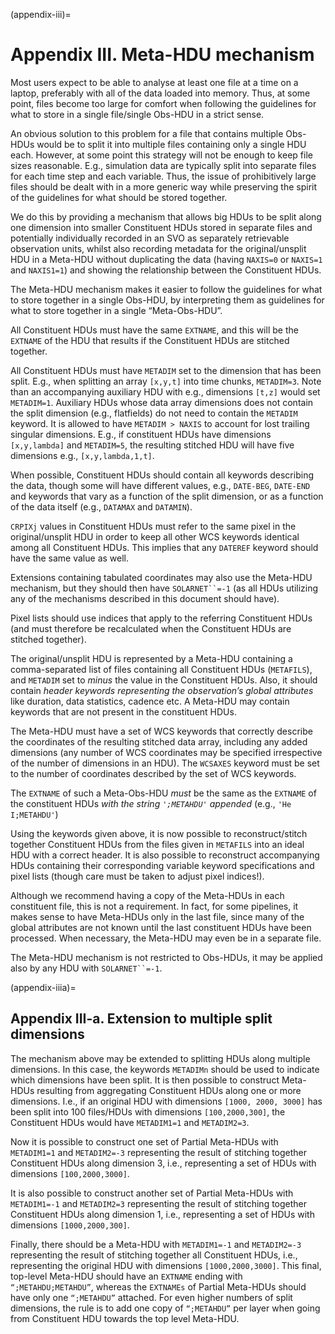 (appendix-iii)=
# Appendix III. Meta-HDU mechanism

Most users expect to be able to analyse at least one file at a time on a laptop, preferably with all of the data loaded into memory. Thus, at some point, files become too large for comfort when following the guidelines for what to store in a single file/single Obs-HDU in a strict sense.

An obvious solution to this problem for a file that contains multiple Obs-HDUs would be to split it into multiple files containing only a single HDU each. However, at some point this strategy will not be enough to keep file sizes reasonable. E.g., simulation data are typically split into separate files for each time step and each variable. Thus, the issue of prohibitively large files should be dealt with in a more generic way while preserving the spirit of the guidelines for what should be stored together.

We do this by providing a mechanism that allows big HDUs to be split along one dimension into smaller Constituent HDUs stored in separate files and potentially individually recorded in an SVO as separately retrievable observation units, whilst also recording metadata for the original/unsplit HDU in a Meta-HDU without duplicating the data (having `NAXIS=0` or `NAXIS=1` and `NAXIS1=1`) and showing the relationship between the Constituent HDUs.

The Meta-HDU mechanism makes it easier to follow the guidelines for what to store together in a single Obs-HDU, by interpreting them as guidelines for what to store together in a single “Meta-Obs-HDU”.

All Constituent HDUs must have the same `EXTNAME`, and this will be the `EXTNAME` of the HDU that results if the Constituent HDUs are stitched together.

All Constituent HDUs must have `METADIM` set to the dimension that has been split. E.g., when splitting an array `[x,y,t]` into time chunks, `METADIM=3`. Note than an accompanying auxiliary HDU with e.g., dimensions `[t,z]` would set `METADIM=1`. Auxiliary HDUs whose data array dimensions does not contain the split dimension (e.g., flatfields) do not need to contain the `METADIM` keyword. It is allowed to have `METADIM > NAXIS` to account for lost trailing singular dimensions. E.g., if constituent HDUs have dimensions `[x,y,lambda]` and `METADIM=5`, the resulting stitched HDU will have five dimensions e.g., `[x,y,lambda,1,t]`.

When possible, Constituent HDUs should contain all keywords describing the data, though some will have different values, e.g., `DATE-BEG`, `DATE-END` and keywords that vary as a function of the split dimension, or as a function of the data itself (e.g., `DATAMAX` and `DATAMIN`).

`CRPIXj` values in Constituent HDUs must refer to the same pixel in the original/unsplit HDU in order to keep all other WCS keywords identical among all Constituent HDUs. This implies that any `DATEREF` keyword should have the same value as well.

Extensions containing tabulated coordinates may also use the Meta-HDU mechanism, but they should then have `SOLARNET``=-1` (as all HDUs utilizing any of the mechanisms described in this document should have).

Pixel lists should use indices that apply to the referring Constituent HDUs (and must therefore be recalculated when the Constituent HDUs are stitched together).

The original/unsplit HDU is represented by a Meta-HDU containing a comma-separated list of files containing all Constituent HDUs (`METAFILS`), and `METADIM` set to _minus_ the value in the Constituent HDUs. Also, it should contain _header keywords representing the observation’s global attributes_ like duration, data statistics, cadence etc. A Meta-HDU may contain keywords that are not present in the constituent HDUs.

The Meta-HDU must have a set of WCS keywords that correctly describe the coordinates of the resulting stitched data array, including any added dimensions (any number of WCS coordinates may be specified irrespective of the number of dimensions in an HDU). The `WCSAXES` keyword must be set to the number of coordinates described by the set of WCS keywords.

The `EXTNAME` of such a Meta-Obs-HDU _must_ be the same as the `EXTNAME` of the constituent HDUs _with the string `';METAHDU'` appended_ (e.g., `'He I;METAHDU'`)

Using the keywords given above, it is now possible to reconstruct/stitch together Constituent HDUs from the files given in `METAFILS` into an ideal HDU with a correct header. It is also possible to reconstruct accompanying HDUs containing their corresponding variable keyword specifications and pixel lists (though care must be taken to adjust pixel indices!).

Although we recommend having a copy of the Meta-HDUs in each constituent file, this is not a requirement. In fact, for some pipelines, it makes sense to have Meta-HDUs only in the last file, since many of the global attributes are not known until the last constituent HDUs have been processed. When necessary, the Meta-HDU may even be in a separate file.

The Meta-HDU mechanism is not restricted to Obs-HDUs, it may be applied also by any HDU with `SOLARNET``=-1`.

(appendix-iiia)=
## Appendix III-a. Extension to multiple split dimensions

The mechanism above may be extended to splitting HDUs along multiple dimensions. In this case, the keywords `METADIMn` should be used to indicate which dimensions have been split. It is then possible to construct Meta-HDUs resulting from aggregating Constituent HDUs along one or more dimensions. I.e., if an original HDU with dimensions `[1000, 2000, 3000]` has been split into 100 files/HDUs with dimensions `[100,2000,300]`, the Constituent HDUs would have `METADIM1=1` and `METADIM2=3`.

Now it is possible to construct one set of Partial Meta-HDUs with `METADIM1=1` and `METADIM2=-3` representing the result of stitching together Constituent HDUs along dimension 3, i.e., representing a set of HDUs with dimensions `[100,2000,3000]`.

It is also possible to construct another set of Partial Meta-HDUs with `METADIM1=-1` and `METADIM2=3` representing the result of stitching together Constituent HDUs along dimension 1, i.e., representing a set of HDUs with dimensions `[1000,2000,300]`.

Finally, there should be a Meta-HDU with `METADIM1=-1` and `METADIM2=-3` representing the result of stitching together all Constituent HDUs, i.e., representing the original HDU with dimensions `[1000,2000,3000]`. This final, top-level Meta-HDU should have an `EXTNAME` ending with `“;METAHDU;METAHDU”`, whereas the `EXTNAMEs` of Partial Meta-HDUs should have only one `“;METAHDU”` attached. For even higher numbers of split dimensions, the rule is to add one copy of `“;METAHDU”` per layer when going from Constituent HDU towards the top level Meta-HDU.
